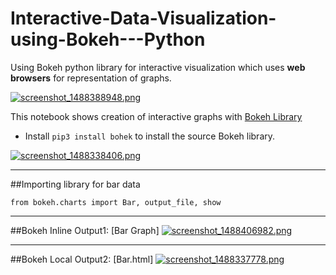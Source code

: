 # Interactive-Data-Visualization-using-Bokeh---Python
Using Bokeh python library for interactive visualization which uses **web browsers** for representation of graphs.

[![screenshot_1488388948.png](https://s19.postimg.org/a61eqip0z/screenshot_1488388948.png)](https://postimg.org/image/yzayr681b/)

This notebook shows creation of interactive graphs with [Bokeh Library](http://bokeh.pydata.org/en/latest/docs/installation.html)

* Install `pip3 install bohek` to install the source Bokeh library.

[![screenshot_1488338406.png](https://s19.postimg.org/ckk3jgqib/screenshot_1488338406.png)](https://postimg.org/image/a38cc76lr/)


- - - -



##Importing library for bar data
```
from bokeh.charts import Bar, output_file, show
```


- - - -
##Bokeh Inline Output1: [Bar Graph]
[![screenshot_1488406982.png](https://s19.postimg.org/k60wk5po3/screenshot_1488406982.png)](https://postimg.org/image/npmu9ysdr/)

- - - -

##Bokeh Local Output2: [Bar.html]
[![screenshot_1488337778.png](https://s19.postimg.org/jjy5itqgj/screenshot_1488337778.png)](https://postimg.org/image/qn60yfvvz/)


